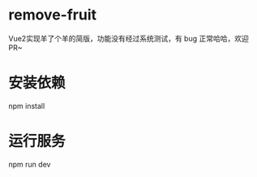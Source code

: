 # remove-fruit

Vue2实现羊了个羊的简版，功能没有经过系统测试，有 bug 正常哈哈，欢迎 PR~

# 安装依赖

npm install

# 运行服务

npm run dev
